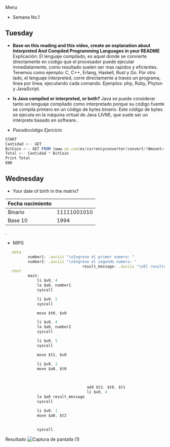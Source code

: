 Menu

- Semana No.1 

## Tuesday

- **Base on this reading and this video, create an explanation about Interpreted And Compiled Programming Languages in your README**
Explicación: El lenguaje compilado, es aquel donde se convierte directamente en codigo que el procesador puede ejecutar inmediatamente, como resultado suelen ser mas rapidos y eficientes. Tenemos como ejemplo: C, C++, Erlang, Haskell, Rust y Go.  Por otro lado, el lenguaje interpreted, corre directamente a traves un programa, línea por línea, ejecutando cada comando. Ejemplos: php, Ruby, Phyton y JavaScript. 

- **Is Java compiled or interpreted, or both?**
Java se puede considerar tanto un lenguaje compilado como interpretado porque su código fuente se compila primero en un código de bytes binario. Este código de bytes se ejecuta en la máquina virtual de Java (JVM), que suele ser un intérprete basado en software..

- *Pseudocódigo Ejercicio*
```javascript
START
Cantidad <-- GET
BitCoin <-- GET FROM (www.xe.com/es/currencyconverter/convert/?Amount=1&From=USD&To=BTC)
Total <-- Cantidad * BitCoin 
Print Total 
END
```
## Wednesday 

- Your date of birth in the matrix? 

| Fecha nacimiento |  |
| ----------- | ----------- |
| Binario | 11111001010 |
| Base 10    | 1994 |
.

- MIPS 

```javascript
  .data
	      number1: .asciiz "\nIngrese el primer numero: "
	      number2: .asciiz "\nIngrese el segundo numero: "
	                    	      result_message: .asciiz "\nEl resultado es: "
  .text
	      main:
              li $v0, 4
              la $a0, number1
              syscall

              li $v0, 5
              syscall

              move $t0, $v0

              li $v0, 4
              la $a0, number2
              syscall

              li $v0, 5
              syscall

              move $t1, $v0

              li $v0, 1
              move $a0, $t0
              

              	      
              	                    add $t2, $t0, $t1
              	                    li $v0, 4
              la $a0 result_message
              syscall

              li $v0, 1
              move $a0, $t2
              	      
              	      
              syscall
```
Resultado
![Captura de pantalla (1)](https://user-images.githubusercontent.com/109687502/180795599-132b6d51-9529-49b0-a87a-09b1bd144684.png)